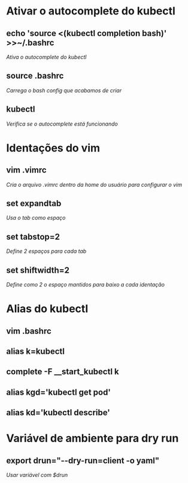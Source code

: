 # Ativar o autocomplete do kubectl

## echo 'source <(kubectl completion bash)' >>~/.bashrc
*Ativa o autocomplete do kubectl*

## source .bashrc
*Carrega o bash config que acabamos de criar*

## kubectl 
*Verifica se o autocomplete está funcionando*

# Identações do vim

## vim .vimrc
*Cria o arquivo .vimrc dentro da home do usuário para configurar o vim* 

## set expandtab
*Usa o tab como espaço*

## set tabstop=2
*Define 2 espaços para cada tab*

## set shiftwidth=2
*Define como 2 o espaço mantidos para baixo a cada identação*

# Alias do kubectl

## vim .bashrc

## alias k=kubectl

## complete -F __start_kubectl k

## alias kgd='kubectl get pod'

## alias kd='kubectl describe'

# Variável de ambiente para dry run

## export drun="--dry-run=client -o yaml"
*Usar variável com $drun*
